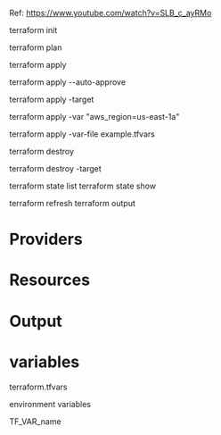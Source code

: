 Ref: https://www.youtube.com/watch?v=SLB_c_ayRMo

terraform init

terraform plan

terraform apply

terraform apply --auto-approve

terraform apply -target <res>

terraform apply -var "aws_region=us-east-1a"

terraform apply -var-file example.tfvars

terraform destroy

terraform destroy -target <res>

terraform state list terraform state show <res>

terraform refresh terraform output

# Providers

# Resources

# Output

# variables

terraform.tfvars

environment variables

TF_VAR_name

